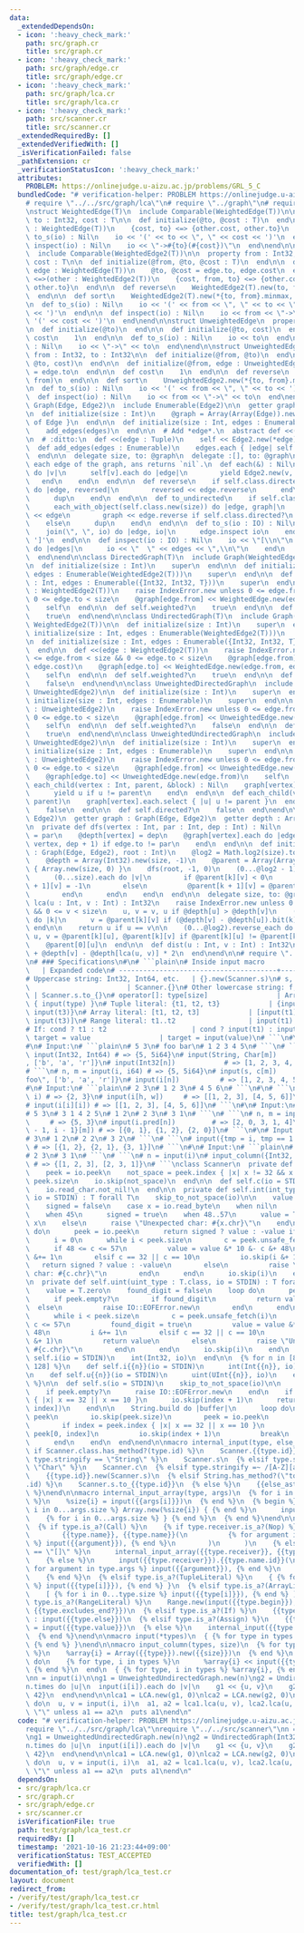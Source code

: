 ```yaml
---
data:
  _extendedDependsOn:
  - icon: ':heavy_check_mark:'
    path: src/graph.cr
    title: src/graph.cr
  - icon: ':heavy_check_mark:'
    path: src/graph/edge.cr
    title: src/graph/edge.cr
  - icon: ':heavy_check_mark:'
    path: src/graph/lca.cr
    title: src/graph/lca.cr
  - icon: ':heavy_check_mark:'
    path: src/scanner.cr
    title: src/scanner.cr
  _extendedRequiredBy: []
  _extendedVerifiedWith: []
  _isVerificationFailed: false
  _pathExtension: cr
  _verificationStatusIcon: ':heavy_check_mark:'
  attributes:
    PROBLEM: https://onlinejudge.u-aizu.ac.jp/problems/GRL_5_C
  bundledCode: "# verification-helper: PROBLEM https://onlinejudge.u-aizu.ac.jp/problems/GRL_5_C\n\
    # require \"../../src/graph/lca\"\n# require \"../graph\"\n# require \"./graph/edge\"\
    \nstruct WeightedEdge(T)\n  include Comparable(WeightedEdge(T))\n\n  property\
    \ to : Int32, cost : T\n\n  def initialize(@to, @cost : T)\n  end\n\n  def <=>(other\
    \ : WeightedEdge(T))\n    {cost, to} <=> {other.cost, other.to}\n  end\n\n  def\
    \ to_s(io) : Nil\n    io << '(' << to << \", \" << cost << ')'\n  end\n\n  def\
    \ inspect(io) : Nil\n    io << \"->#{to}(#{cost})\"\n  end\nend\n\nstruct WeightedEdge2(T)\n\
    \  include Comparable(WeightedEdge2(T))\n\n  property from : Int32, to : Int32,\
    \ cost : T\n\n  def initialize(@from, @to, @cost : T)\n  end\n\n  def initialize(@from,\
    \ edge : WeightedEdge(T))\n    @to, @cost = edge.to, edge.cost\n  end\n\n  def\
    \ <=>(other : WeightedEdge2(T))\n    {cost, from, to} <=> {other.cost, other.from,\
    \ other.to}\n  end\n\n  def reverse\n    WeightedEdge2(T).new(to, from, cost)\n\
    \  end\n\n  def sort\n    WeightedEdge2(T).new(*{to, from}.minmax, cost)\n  end\n\
    \n  def to_s(io) : Nil\n    io << '(' << from << \", \" << to << \", \" << cost\
    \ << ')'\n  end\n\n  def inspect(io) : Nil\n    io << from << \"->\" << to <<\
    \ '(' << cost << ')'\n  end\nend\n\nstruct UnweightedEdge\n  property to : Int32\n\
    \n  def initialize(@to)\n  end\n\n  def initialize(@to, cost)\n  end\n\n  def\
    \ cost\n    1\n  end\n\n  def to_s(io) : Nil\n    io << to\n  end\n\n  def inspect(io)\
    \ : Nil\n    io << \"->\" << to\n  end\nend\n\nstruct UnweightedEdge2\n  property\
    \ from : Int32, to : Int32\n\n  def initialize(@from, @to)\n  end\n\n  def initialize(@from,\
    \ @to, cost)\n  end\n\n  def initialize(@from, edge : UnweightedEdge)\n    @to\
    \ = edge.to\n  end\n\n  def cost\n    1\n  end\n\n  def reverse\n    UnweightedEdge2.new(to,\
    \ from)\n  end\n\n  def sort\n    UnweightedEdge2.new(*{to, from}.minmax)\n  end\n\
    \n  def to_s(io) : Nil\n    io << '(' << from << \", \" << to << ')'\n  end\n\n\
    \  def inspect(io) : Nil\n    io << from << \"->\" << to\n  end\nend\n\nmodule\
    \ Graph(Edge, Edge2)\n  include Enumerable(Edge2)\n\n  getter graph : Array(Array(Edge))\n\
    \n  def initialize(size : Int)\n    @graph = Array(Array(Edge)).new(size) { []\
    \ of Edge }\n  end\n\n  def initialize(size : Int, edges : Enumerable)\n    initialize(size)\n\
    \    add_edges(edges)\n  end\n\n  # Add *edge*.\n  abstract def <<(edge : Edge2)\n\
    \n  # :ditto:\n  def <<(edge : Tuple)\n    self << Edge2.new(*edge)\n  end\n\n\
    \  def add_edges(edges : Enumerable)\n    edges.each { |edge| self << edge }\n\
    \  end\n\n  delegate size, to: @graph\n  delegate :[], to: @graph\n\n  # Yields\
    \ each edge of the graph, ans returns `nil`.\n  def each(&) : Nil\n    (0...size).each\
    \ do |v|\n      self[v].each do |edge|\n        yield Edge2.new(v, edge)\n   \
    \   end\n    end\n  end\n\n  def reverse\n    if self.class.directed?\n      each_with_object(self.class.new(size))\
    \ do |edge, reversed|\n        reversed << edge.reverse\n      end\n    else\n\
    \      dup\n    end\n  end\n\n  def to_undirected\n    if self.class.directed?\n\
    \      each_with_object(self.class.new(size)) do |edge, graph|\n        graph\
    \ << edge\n        graph << edge.reverse if self.class.directed?\n      end\n\
    \    else\n      dup\n    end\n  end\n\n  def to_s(io : IO) : Nil\n    io << '['\n\
    \    join(\", \", io) do |edge, io|\n      edge.inspect io\n    end\n    io <<\
    \ ']'\n  end\n\n  def inspect(io : IO) : Nil\n    io << \"[\\n\"\n    graph.each\
    \ do |edges|\n      io << \"  \" << edges << \",\\n\"\n    end\n    io << ']'\n\
    \  end\nend\n\nclass DirectedGraph(T)\n  include Graph(WeightedEdge(T), WeightedEdge2(T))\n\
    \n  def initialize(size : Int)\n    super\n  end\n\n  def initialize(size : Int,\
    \ edges : Enumerable(WeightedEdge2(T)))\n    super\n  end\n\n  def initialize(size\
    \ : Int, edges : Enumerable({Int32, Int32, T}))\n    super\n  end\n\n  def <<(edge\
    \ : WeightedEdge2(T))\n    raise IndexError.new unless 0 <= edge.from < size &&\
    \ 0 <= edge.to < size\n    @graph[edge.from] << WeightedEdge.new(edge.to, edge.cost)\n\
    \    self\n  end\n\n  def self.weighted?\n    true\n  end\n\n  def self.directed?\n\
    \    true\n  end\nend\n\nclass UndirectedGraph(T)\n  include Graph(WeightedEdge(T),\
    \ WeightedEdge2(T))\n\n  def initialize(size : Int)\n    super\n  end\n\n  def\
    \ initialize(size : Int, edges : Enumerable(WeightedEdge2(T)))\n    super\n  end\n\
    \n  def initialize(size : Int, edges : Enumerable({Int32, Int32, T}))\n    super\n\
    \  end\n\n  def <<(edge : WeightedEdge2(T))\n    raise IndexError.new unless 0\
    \ <= edge.from < size && 0 <= edge.to < size\n    @graph[edge.from] << WeightedEdge.new(edge.to,\
    \ edge.cost)\n    @graph[edge.to] << WeightedEdge.new(edge.from, edge.cost)\n\
    \    self\n  end\n\n  def self.weighted?\n    true\n  end\n\n  def self.directed?\n\
    \    false\n  end\nend\n\nclass UnweightedDirectedGraph\n  include Graph(UnweightedEdge,\
    \ UnweightedEdge2)\n\n  def initialize(size : Int)\n    super\n  end\n\n  def\
    \ initialize(size : Int, edges : Enumerable)\n    super\n  end\n\n  def <<(edge\
    \ : UnweightedEdge2)\n    raise IndexError.new unless 0 <= edge.from < size &&\
    \ 0 <= edge.to < size\n    @graph[edge.from] << UnweightedEdge.new(edge.to)\n\
    \    self\n  end\n\n  def self.weighted?\n    false\n  end\n\n  def self.directed?\n\
    \    true\n  end\nend\n\nclass UnweightedUndirectedGraph\n  include Graph(UnweightedEdge,\
    \ UnweightedEdge2)\n\n  def initialize(size : Int)\n    super\n  end\n\n  def\
    \ initialize(size : Int, edges : Enumerable)\n    super\n  end\n\n  def <<(edge\
    \ : UnweightedEdge2)\n    raise IndexError.new unless 0 <= edge.from < size &&\
    \ 0 <= edge.to < size\n    @graph[edge.from] << UnweightedEdge.new(edge.to)\n\
    \    @graph[edge.to] << UnweightedEdge.new(edge.from)\n    self\n  end\n\n  def\
    \ each_child(vertex : Int, parent, &block) : Nil\n    graph[vertex].each do |u|\n\
    \      yield u if u != parent\n    end\n  end\n\n  def each_child(vertex : Int,\
    \ parent)\n    graph[vertex].each.select { |u| u != parent }\n  end\n\n  def self.weighted?\n\
    \    false\n  end\n\n  def self.directed?\n    false\n  end\nend\n\nclass LCA(Edge,\
    \ Edge2)\n  getter graph : Graph(Edge, Edge2)\n  getter depth : Array(Int32)\n\
    \n  private def dfs(vertex : Int, par : Int, dep : Int) : Nil\n    @parent[0][vertex]\
    \ = par\n    @depth[vertex] = dep\n    @graph[vertex].each do |edge|\n      dfs(edge.to,\
    \ vertex, dep + 1) if edge.to != par\n    end\n  end\n\n  def initialize(@graph\
    \ : Graph(Edge, Edge2), root : Int)\n    @log2 = Math.log2(size).to_i.succ.as(Int32)\n\
    \    @depth = Array(Int32).new(size, -1)\n    @parent = Array(Array(Int32)).new(@log2)\
    \ { Array.new(size, 0) }\n    dfs(root, -1, 0)\n    (0...@log2 - 1).each do |k|\n\
    \      (0...size).each do |v|\n        if @parent[k][v] < 0\n          @parent[k\
    \ + 1][v] = -1\n        else\n          @parent[k + 1][v] = @parent[k][@parent[k][v]]\n\
    \        end\n      end\n    end\n  end\n\n  delegate size, to: @graph\n\n  def\
    \ lca(u : Int, v : Int) : Int32\n    raise IndexError.new unless 0 <= u < size\
    \ && 0 <= v < size\n    u, v = v, u if @depth[u] > @depth[v]\n    (0...@log2).each\
    \ do |k|\n      v = @parent[k][v] if (@depth[v] - @depth[u]).bit(k) == 1\n   \
    \ end\n\n    return u if u == v\n\n    (0...@log2).reverse_each do |k|\n     \
    \ u, v = @parent[k][u], @parent[k][v] if @parent[k][u] != @parent[k][v]\n    end\n\
    \    @parent[0][u]\n  end\n\n  def dist(u : Int, v : Int) : Int32\n    @depth[u]\
    \ + @depth[v] - @depth[lca(u, v)] * 2\n  end\nend\n\n# require \"../../src/scanner\"\
    \n# ### Specifications\n#\n# ```plain\n# Inside input macro                  \
    \   | Expanded code\n# ---------------------------------------+---------------------------------------\n\
    # Uppercase string: Int32, Int64, etc.   | {}.new(Scanner.s)\n# s, c, i, iN, uN\
    \                        | Scanner.{}\n# Other lowercase string: f, big_i, etc.\
    \ | Scanner.s.to_{}\n# operator[]: type[size]                 | Array.new(input(size))\
    \ { input(type) }\n# Tuple literal: {t1, t2, t3}            | {input(t1), input(t2),\
    \ input(t3)}\n# Array literal: [t1, t2, t3]            | [input(t1), input(t2),\
    \ input(t3)]\n# Range literal: t1..t2                  | input(t1)..input(t2)\n\
    # If: cond ? t1 : t2                     | cond ? input(t1) : input(t2)\n# Assign:\
    \ target = value                 | target = input(value)\n# ```\n#\n# ### Examples\n\
    #\n# Input:\n# ```plain\n# 5 3\n# foo bar\n# 1 2 3 4 5\n# ```\n# ```\n# n, m =\
    \ input(Int32, Int64) # => {5, 5i64}\n# input(String, Char[m])     # => {\"foo\"\
    , ['b', 'a', 'r']}\n# input(Int32[n])            # => [1, 2, 3, 4, 5]\n# ```\n\
    # ```\n# n, m = input(i, i64) # => {5, 5i64}\n# input(s, c[m])       # => {\"\
    foo\", ['b', 'a', 'r']}\n# input(i[n])          # => [1, 2, 3, 4, 5]\n# ```\n\
    #\n# Input:\n# ```plain\n# 2 3\n# 1 2 3\n# 4 5 6\n# ```\n#\n# ```\n# h, w = input(i,\
    \ i) # => {2, 3}\n# input(i[h, w])     # => [[1, 2, 3], [4, 5, 6]]\n# ```\n# ```\n\
    # input(i[i][i]) # => [[1, 2, 3], [4, 5, 6]]\n# ```\n#\n# Input:\n# ```plain\n\
    # 5 3\n# 3 1 4 2 5\n# 1 2\n# 2 3\n# 3 1\n# ```\n# ```\n# n, m = input(i, i)  \
    \     # => {5, 3}\n# input(i.pred[n])         # => [2, 0, 3, 1, 4]\n# input({i\
    \ - 1, i - 1}[m]) # => [{0, 1}, {1, 2}, {2, 0}]\n# ```\n#\n# Input:\n# ```plain\n\
    # 3\n# 1 2\n# 2 2\n# 3 2\n# ```\n# ```\n# input({tmp = i, tmp == 1 ? i : i.pred}[i])\
    \ # => [{1, 2}, {2, 1}, {3, 1}]\n# ```\n#\n# Input:\n# ```plain\n# 3\n# 1 2\n\
    # 2 3\n# 3 1\n# ```\n# ```\n# n = input(i)\n# input_column({Int32, Int32}, n)\
    \ # => {[1, 2, 3], [2, 3, 1]}\n# ```\nclass Scanner\n  private def self.skip_to_not_space(io)\n\
    \    peek = io.peek\n    not_space = peek.index { |x| x != 32 && x != 10 } ||\
    \ peek.size\n    io.skip(not_space)\n  end\n\n  def self.c(io = STDIN)\n    skip_to_not_space(io)\n\
    \    io.read_char.not_nil!\n  end\n\n  private def self.int(int_type : T.class,\
    \ io = STDIN) : T forall T\n    skip_to_not_space(io)\n\n    value = T.zero\n\
    \    signed = false\n    case x = io.read_byte\n    when nil\n      raise IO::EOFError.new\n\
    \    when 45\n      signed = true\n    when 48..57\n      value = T.new 48 &-\
    \ x\n    else\n      raise \"Unexpected char: #{x.chr}\"\n    end\n\n    loop\
    \ do\n      peek = io.peek\n      return signed ? value : -value if peek.empty?\n\
    \      i = 0\n      while i < peek.size\n        c = peek.unsafe_fetch(i)\n  \
    \      if 48 <= c <= 57\n          value = value &* 10 &- c &+ 48\n          i\
    \ &+= 1\n        elsif c == 32 || c == 10\n          io.skip(i &+ 1)\n       \
    \   return signed ? value : -value\n        else\n          raise \"Unexpected\
    \ char: #{c.chr}\"\n        end\n      end\n      io.skip(i)\n    end\n  end\n\
    \n  private def self.uint(uint_type : T.class, io = STDIN) : T forall T\n    skip_to_not_space(io)\n\
    \    value = T.zero\n    found_digit = false\n    loop do\n      peek = io.peek\n\
    \      if peek.empty?\n        if found_digit\n          return value\n      \
    \  else\n          raise IO::EOFError.new\n        end\n      end\n      i = 0\n\
    \      while i < peek.size\n        c = peek.unsafe_fetch(i)\n        if 48 <=\
    \ c <= 57\n          found_digit = true\n          value = value &* 10 &+ c &-\
    \ 48\n          i &+= 1\n        elsif c == 32 || c == 10\n          io.skip(i\
    \ &+ 1)\n          return value\n        else\n          raise \"Unexpected char:\
    \ #{c.chr}\"\n        end\n      end\n      io.skip(i)\n    end\n  end\n\n  def\
    \ self.i(io = STDIN)\n    int(Int32, io)\n  end\n\n  {% for n in [8, 16, 32, 64,\
    \ 128] %}\n    def self.i{{n}}(io = STDIN)\n      int(Int{{n}}, io)\n    end\n\
    \n    def self.u{{n}}(io = STDIN)\n      uint(UInt{{n}}, io)\n    end\n  {% end\
    \ %}\n\n  def self.s(io = STDIN)\n    skip_to_not_space(io)\n\n    peek = io.peek\n\
    \    if peek.empty?\n      raise IO::EOFError.new\n    end\n    if index = peek.index\
    \ { |x| x == 32 || x == 10 }\n      io.skip(index + 1)\n      return String.new(peek[0,\
    \ index])\n    end\n\n    String.build do |buffer|\n      loop do\n        buffer.write\
    \ peek\n        io.skip(peek.size)\n        peek = io.peek\n        break if peek.empty?\n\
    \        if index = peek.index { |x| x == 32 || x == 10 }\n          buffer.write\
    \ peek[0, index]\n          io.skip(index + 1)\n          break\n        end\n\
    \      end\n    end\n  end\nend\n\nmacro internal_input(type, else_ast)\n  {%\
    \ if Scanner.class.has_method?(type.id) %}\n    Scanner.{{type.id}}\n  {% elsif\
    \ type.stringify == \"String\" %}\n    Scanner.s\n  {% elsif type.stringify ==\
    \ \"Char\" %}\n    Scanner.c\n  {% elsif type.stringify =~ /[A-Z][a-z0-9_]*/ %}\n\
    \    {{type.id}}.new(Scanner.s)\n  {% elsif String.has_method?(\"to_#{type}\"\
    .id) %}\n    Scanner.s.to_{{type.id}}\n  {% else %}\n    {{else_ast}}\n  {% end\
    \ %}\nend\n\nmacro internal_input_array(type, args)\n  {% for i in 0...args.size\
    \ %}\n    %size{i} = input({{args[i]}})\n  {% end %}\n  {% begin %}\n    {% for\
    \ i in 0...args.size %} Array.new(%size{i}) { {% end %}\n      input({{type.id}})\n\
    \    {% for i in 0...args.size %} } {% end %}\n  {% end %}\nend\n\nmacro input(type)\n\
    \  {% if type.is_a?(Call) %}\n    {% if type.receiver.is_a?(Nop) %}\n      internal_input(\n\
    \        {{type.name}}, {{type.name}}(\n          {% for argument in type.args\
    \ %} input({{argument}}), {% end %}\n        )\n      )\n    {% elsif type.name.stringify\
    \ == \"[]\" %}\n      internal_input_array({{type.receiver}}, {{type.args}})\n\
    \    {% else %}\n      input({{type.receiver}}).{{type.name.id}}(\n        {%\
    \ for argument in type.args %} input({{argument}}), {% end %}\n      ) {{type.block}}\n\
    \    {% end %}\n  {% elsif type.is_a?(TupleLiteral) %}\n    { {% for i in 0...type.size\
    \ %} input({{type[i]}}), {% end %} }\n  {% elsif type.is_a?(ArrayLiteral) %}\n\
    \    [ {% for i in 0...type.size %} input({{type[i]}}), {% end %} ]\n  {% elsif\
    \ type.is_a?(RangeLiteral) %}\n    Range.new(input({{type.begin}}), input({{type.end}}),\
    \ {{type.excludes_end?}})\n  {% elsif type.is_a?(If) %}\n    {{type.cond}} ? input({{type.then}})\
    \ : input({{type.else}})\n  {% elsif type.is_a?(Assign) %}\n    {{type.target}}\
    \ = input({{type.value}})\n  {% else %}\n    internal_input({{type.id}}, {{type.id}})\n\
    \  {% end %}\nend\n\nmacro input(*types)\n  { {% for type in types %} input({{type}}),\
    \ {% end %} }\nend\n\nmacro input_column(types, size)\n  {% for type, i in types\
    \ %}\n    %array{i} = Array({{type}}).new({{size}})\n  {% end %}\n  {{size}}.times\
    \ do\n    {% for type, i in types %}\n      %array{i} << input({{type}})\n   \
    \ {% end %}\n  end\n  { {% for type, i in types %} %array{i}, {% end %} }\nend\n\
    \nn = input(i)\n\ng1 = UnweightedUndirectedGraph.new(n)\ng2 = UndirectedGraph(Int32).new(n)\n\
    n.times do |u|\n  input(i[i]).each do |v|\n    g1 << {u, v}\n    g2 << {u, v,\
    \ 42}\n  end\nend\n\nlca1 = LCA.new(g1, 0)\nlca2 = LCA.new(g2, 0)\n\ninput(i).times\
    \ do\n  u, v = input(i, i)\n  a1, a2 = lca1.lca(u, v), lca2.lca(u, v)\n  raise\
    \ \"\" unless a1 == a2\n  puts a1\nend\n"
  code: "# verification-helper: PROBLEM https://onlinejudge.u-aizu.ac.jp/problems/GRL_5_C\n\
    require \"../../src/graph/lca\"\nrequire \"../../src/scanner\"\nn = input(i)\n\
    \ng1 = UnweightedUndirectedGraph.new(n)\ng2 = UndirectedGraph(Int32).new(n)\n\
    n.times do |u|\n  input(i[i]).each do |v|\n    g1 << {u, v}\n    g2 << {u, v,\
    \ 42}\n  end\nend\n\nlca1 = LCA.new(g1, 0)\nlca2 = LCA.new(g2, 0)\n\ninput(i).times\
    \ do\n  u, v = input(i, i)\n  a1, a2 = lca1.lca(u, v), lca2.lca(u, v)\n  raise\
    \ \"\" unless a1 == a2\n  puts a1\nend\n"
  dependsOn:
  - src/graph/lca.cr
  - src/graph.cr
  - src/graph/edge.cr
  - src/scanner.cr
  isVerificationFile: true
  path: test/graph/lca_test.cr
  requiredBy: []
  timestamp: '2021-10-16 21:23:44+09:00'
  verificationStatus: TEST_ACCEPTED
  verifiedWith: []
documentation_of: test/graph/lca_test.cr
layout: document
redirect_from:
- /verify/test/graph/lca_test.cr
- /verify/test/graph/lca_test.cr.html
title: test/graph/lca_test.cr
---
```

